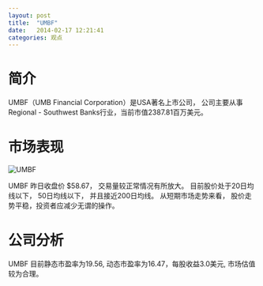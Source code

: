 ```yaml
---
layout: post
title:  "UMBF"
date:   2014-02-17 12:21:41
categories: 观点
---
```


# 简介
UMBF（UMB Financial Corporation）是USA著名上市公司，
公司主要从事Regional - Southwest  Banks行业，当前市值2387.81百万美元。

# 市场表现

![UMBF](http://finviz.com/chart.ashx?t=UMBF&ty=c&ta=1&p=d&s=l)

UMBF 昨日收盘价 $58.67，
交易量较正常情况有所放大。
目前股价处于20日均线以下，
50日均线以下，
并且接近200日均线。
从短期市场走势来看，
股价走势平稳，投资者应减少无谓的操作。

# 公司分析
UMBF 目前静态市盈率为19.56, 动态市盈率为16.47，每股收益3.0美元,
市场估值较为合理。
